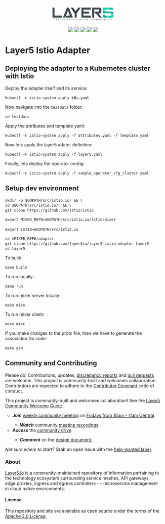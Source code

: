 <p style="text-align:center;" align="center">
  <img align="center" src="https://raw.githubusercontent.com/layer5io/layer5/master/src/assets/images/layer5/layer5-tagline/png/layer5-tag-community-white-bg.png" width="45%" /></p>

<p align="center">
<a href="https://github.com/layer5io/layer5" alt="GitHub contributors">
<img src="https://img.shields.io/github/contributors/layer5io/layer5.svg" /></a>
<a href="https://github.com/layer5io/layer5" alt="License">
<img src="https://img.shields.io/github/license/layer5io/layer5.svg" /></a>
<a href="https://github.com/layer5io/layer5" alt="GitHub issues by-label">
<img src="https://img.shields.io/github/issues/layer5io/layer5/help%20wanted.svg?color=%23DDDD00" /></a>
<a href="https://github.com/layer5io/layer5" alt="Slack">
<img src="https://img.shields.io/badge/Slack-@layer5.svg?logo=slack" /></a>
<a href="https://github.com/layer5io/layer5" alt="Twitter Follow">
<img src="https://img.shields.io/twitter/follow/layer5.svg?label=Follow&style=social" /></a>
</p>

# Layer5 Istio Adapter

## Deploying the adapter to a Kubernetes cluster with Istio
Deploy the adapter itself and its service:
```
kubectl -n istio-system apply k8s.yaml
```
Now navigate into the `testdata` folder:
```
cd testdata
```
Apply the attributes and template yaml:
```
kubectl -n istio-system apply -f attributes.yaml -f template.yaml
```
Now lets apply the layer5 adater definition:
```
kubectl -n istio-system apply -f layer5.yaml
```
Finally, lets deploy the operator config:
```
kubectl -n istio-system apply -f sample_operator_cfg_cluster.yaml
```

## Setup dev environment
```
mkdir -p $GOPATH/src/istio.io/ && \
cd $GOPATH/src/istio.io/  && \
git clone https://github.com/istio/istio
```

```
export MIXER_REPO=$GOPATH/src/istio.io/istio/mixer

export ISTIO=$GOPATH/src/istio.io
```

```
cd $MIXER_REPO/adapter
git clone https://github.com/layer5io/layer5-istio-adapter layer5
cd layer5
```

To build:
```
make build
```

To run locally:
```
make run
```

To run mixer server locally:
```
make mixs
```

To run mixer client:
```
make mixc
```

If you make changes to the proto file, then we have to generate the associated Go code:
```
make gen
```
## <a name="contributing"></a><a name="community"></a> Community and Contributing
Please do! Contributions, updates, [discrepancy reports](/../../issues) and [pull requests](/../../pulls) are welcome. This project is community-built and welcomes collaboration. Contributors are expected to adhere to the [Contributor Covenant](http://contributor-covenant.org) code of conduct.

<p>
This project is community-built and welcomes collaboration! See the <a href="https://docs.google.com/document/d/17OPtDE_rdnPQxmk2Kauhm3GwXF1R5dZ3Cj8qZLKdo5E/edit">Layer5 Community Welcome Guide</a>.
</p>
<p>
  <ul>
    <li style="list-style-type: circle;"><em><strong>Join</strong></em> <a href="https://drive.google.com/open?id=1c07UO9dS7_tFD-ClCWHIrEzRnzUJoFQ10EzfJTpS7FY">weekly community meeting</a> on <a href="https://calendar.google.com/calendar/b/1?cid=bGF5ZXI1LmlvX2VoMmFhOWRwZjFnNDBlbHZvYzc2MmpucGhzQGdyb3VwLmNhbGVuZGFyLmdvb2dsZS5jb20">Fridays from 10am - 11am Central</a>.</li>
    <ul>
        <li><em><strong>Watch</strong></em> community <a href="https://www.youtube.com/playlist?list=PL3A-A6hPO2IMPPqVjuzgqNU5xwnFFn3n0">meeting recordings</a>.</li>
    </ul>
    <li style="list-style-type: circle;"><em><strong>Access</strong></em> the <a href="https://drive.google.com/drive/u/4/folders/0ABH8aabN4WAKUk9PVA">community drive</a>.</li>
      <ul>
        <li><em><strong>Comment</strong></em> on the <a href="https://drive.google.com/open?id=15Gv1kTP8QHaMrDadfmgVmmS3hQn6YKFVag38Cr_JBEI">design document.</a></li>
      </ul>
    </ul>
</p>

*Not sure where to start?* Grab an open issue with the [help-wanted label](https://github.com/issues?utf8=✓&q=is%3Aopen+is%3Aissue+archived%3Afalse+org%3Alayer5io+label%3A%22help+wanted%22+).

### About

[Layer5.io](https://layer5.io) is a community-maintained repository of information pertaining to the technology ecosystem surrounding service meshes, API gateways, edge proxies, ingress and egress controllers - - microservice management in cloud native environments.

#### License

This repository and site are available as open source under the terms of the [Apache 2.0 License](https://opensource.org/licenses/Apache-2.0).
